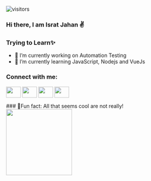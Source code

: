 ![visitors](https://visitor-badge.glitch.me/badge?page_id=page.id)
### Hi there, I am Israt Jahan ✌

                                         
### Trying to Learn✨



- 🔭 I’m currently working on Automation Testing
- 🌱 I’m currently learning JavaScript, Nodejs and VueJs
<p align="left">
<h3 align="left">Connect with me:</h3>
<a href="https://www.facebook.com/profile.php?id=100010297718985" target="blank"><img align="center" src="https://cdn.jsdelivr.net/npm/simple-icons@3.0.1/icons/facebook.svg" height="30" width="40" /></a>
<a href="https://www.codechef.com/users/charlotte45" target="blank"><img align="center" src="https://cdn.jsdelivr.net/npm/simple-icons@3.1.0/icons/codechef.svg" height="30" width="40" /></a>
<a href="https://www.hackerrank.com/isratJn" target="blank"><img align="center" src="https://cdn.jsdelivr.net/npm/simple-icons@3.0.1/icons/hackerrank.svg" height="30" width="40" /></a>
<a href="https://codeforces.com/profile/JnIsrat" target="blank"><img align="center" src="https://cdn.jsdelivr.net/npm/simple-icons@3.0.1/icons/codeforces.svg"  height="30" width="40" /></a>

</p>
### 📢Fun fact: All that seems cool are not really!

<img height="180em" src="https://github-readme-stats.vercel.app/api?username=IsratJn&show_icons=true&hide_border=true&&count_private=true&include_all_commits=true" />


<!--START_SECTION:waka-->
<!--END_SECTION:waka-->
